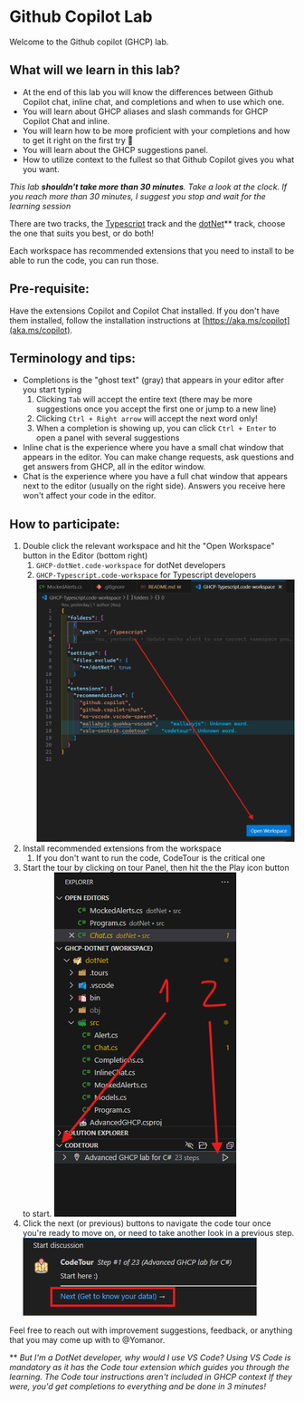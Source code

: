 # Github Copilot Lab

Welcome to the Github copilot (GHCP) lab.

## What will we learn in this lab?
- At the end of this lab you will know the differences between Github Copilot chat, inline chat, and completions and when to use which one.
- You will learn about GHCP aliases and slash commands for GHCP Copilot Chat and inline.
- You will learn how to be more proficient with your completions and how to get it right on the first try 🥇
- You will learn about the GHCP suggestions panel.
- How to utilize context to the fullest so that Github Copilot gives you what you want. 

*This lab **shouldn't take more than 30 minutes**. 
Take a look at the clock. If you reach more than 30 minutes, I suggest you stop and wait for the learning session*

There are two tracks, the [Typescript](./GHCP-Typescript.code-workspace) track and the [dotNet](./GHCP-dotNet.code-workspace)** track, choose the one that suits you best, or do both!

Each workspace has recommended extensions that you need to install to be able to run the code, you can run those.


## Pre-requisite:
Have the extensions Copilot and Copilot Chat installed.
If you don't have them installed, follow the installation instructions at [https://aka.ms/copilot](aka.ms/copilot).

## Terminology and tips:
- Completions is the "ghost text" (gray) that appears in your editor after you start typing
  1. Clicking `Tab` will accept the entire text (there may be more suggestions once you accept the first one or jump to a new line)
  2. Clicking `Ctrl + Right arrow` will accept the next word only!
  3. When a completion is showing up, you can click `Ctrl + Enter` to open a panel with several suggestions 
- Inline chat is the experience where you have a small chat window that appears in the editor. You can make change requests, ask questions and get answers from GHCP, all in the editor window.
- Chat is the experience where you have a full chat window that appears next to the editor (usually on the right side). Answers you receive here won't affect your code in the editor.

## How to participate:
1. Double click the relevant workspace and hit the "Open Workspace" button in the Editor (bottom right)
    1. `GHCP-dotNet.code-workspace` for dotNet developers
    2. `GHCP-Typescript.code-workspace` for Typescript developers
    ![Image showing where to click to open the relevant workspace](assets/image-1.png)
2. Install recommended extensions from the workspace
    1. If you don't want to run the code, CodeTour is the critical one
3. Start the tour by clicking on tour Panel, then hit the the Play icon button to start.
![Code tour starting place](assets/image-2.png)
4. Click the next (or previous) buttons to navigate the code tour once you're ready to move on, or need to take another look in a previous step.
![Next Code tour step](assets/image-3.png)

Feel free to reach out with improvement suggestions, feedback, or anything that you may come up with to @Yomanor.


** *But I'm a DotNet developer, why would I use VS Code?*
  *Using VS Code is mandatory as it has the Code tour extension which guides you through the learning. The Code tour instructions aren't included in GHCP context If they were, you'd get completions to everything and be done in 3 minutes!*